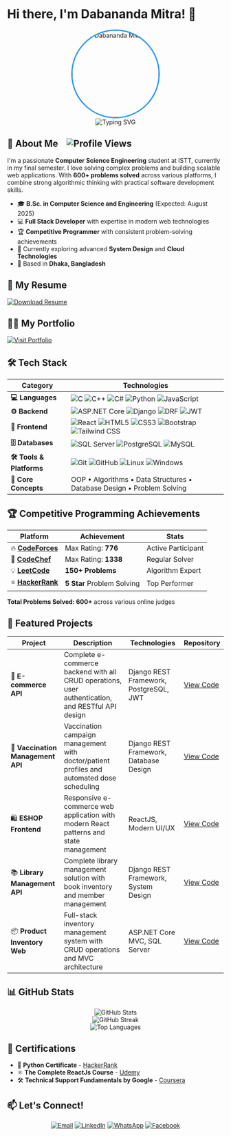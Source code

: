 # Hi there, I'm Dabananda Mitra! 👋

<div align="center">
  <img src="https://res.cloudinary.com/djz3p8sux/image/upload/v1747393968/portfolio-files/dabananda_mitra__8801304080014_imdmitra_gmail.com_dhaka_bangladesh_500x500_z36su7.png" alt="Dabananda Mitra" width="200" height="200" style="border-radius: 50%; border: 3px solid #2E96F7;" />
</div>

<div align="center">
  <img src="https://readme-typing-svg.herokuapp.com?font=Fira+Code&pause=1000&color=2E96F7&center=true&vCenter=true&width=435&lines=Software+Engineer;Full+Stack+Developer;Problem+Solver;Competitive+Programmer" alt="Typing SVG" />
</div>

## 🚀 About Me <img src="https://komarev.com/ghpvc/?username=dabananda&color=blueviolet&style=flat-square&label=Profile+Views" alt="Profile Views" style="margin-left:15" />

I'm a passionate **Computer Science Engineering** student at ISTT, currently in my final semester. I love solving complex problems and building scalable web applications. With **600+ problems solved** across various platforms, I combine strong algorithmic thinking with practical software development skills.

- 🎓 **B.Sc. in Computer Science and Engineering** (Expected: August 2025)
- 💻 **Full Stack Developer** with expertise in modern web technologies
- 🏆 **Competitive Programmer** with consistent problem-solving achievements
- 🌱 Currently exploring advanced **System Design** and **Cloud Technologies**
- 📍 Based in **Dhaka, Bangladesh**

## 📝 My Resume
<div>
  <a href="https://dmitra.netlify.app" target="_blank">
    <img src="https://img.shields.io/badge/Download_Resume-FF6B6B?style=for-the-badge&logo=adobe-acrobat-reader&logoColor=white" alt="Download Resume" />
  </a>
</div>

## 🧑‍💻 My Portfolio
<div>
  <a href="https://dmitra.netlify.app" target="_blank">
    <img src="https://img.shields.io/badge/Visit Portfolio-FFB6B?style=for-the-badge&logo=adobe-acrobat-reader&logoColor=white" alt="Visit Portfolio" />
  </a>
</div>

## 🛠️ Tech Stack

<div align="center">

| Category | Technologies |
|----------|-------------|
| **💻 Languages** | ![C](https://img.shields.io/badge/C-00599C?style=flat-square&logo=c&logoColor=white) ![C++](https://img.shields.io/badge/C++-00599C?style=flat-square&logo=c%2B%2B&logoColor=white) ![C#](https://img.shields.io/badge/C%23-239120?style=flat-square&logo=c-sharp&logoColor=white) ![Python](https://img.shields.io/badge/Python-FFD43B?style=flat-square&logo=python&logoColor=blue) ![JavaScript](https://img.shields.io/badge/JavaScript-F7DF1E?style=flat-square&logo=javascript&logoColor=black) |
| **⚙️ Backend** | ![ASP.NET Core](https://img.shields.io/badge/ASP.NET%20Core-512BD4?style=flat-square&logo=dotnet&logoColor=white) ![Django](https://img.shields.io/badge/Django-092E20?style=flat-square&logo=django&logoColor=green) ![DRF](https://img.shields.io/badge/Django%20REST-092E20?style=flat-square&logo=django&logoColor=white) ![JWT](https://img.shields.io/badge/JWT-000000?style=flat-square&logo=jsonwebtokens&logoColor=white) |
| **🎨 Frontend** | ![React](https://img.shields.io/badge/React-20232A?style=flat-square&logo=react&logoColor=61DAFB) ![HTML5](https://img.shields.io/badge/HTML5-E34F26?style=flat-square&logo=html5&logoColor=white) ![CSS3](https://img.shields.io/badge/CSS3-1572B6?style=flat-square&logo=css3&logoColor=white) ![Bootstrap](https://img.shields.io/badge/Bootstrap-563D7C?style=flat-square&logo=bootstrap&logoColor=white) ![Tailwind CSS](https://img.shields.io/badge/Tailwind_CSS-38B2AC?style=flat-square&logo=tailwind-css&logoColor=white) |
| **🗄️ Databases** | ![SQL Server](https://img.shields.io/badge/SQL%20Server-CC2927?style=flat-square&logo=microsoft-sql-server&logoColor=white) ![PostgreSQL](https://img.shields.io/badge/PostgreSQL-316192?style=flat-square&logo=postgresql&logoColor=white) ![MySQL](https://img.shields.io/badge/MySQL-005C84?style=flat-square&logo=mysql&logoColor=white) |
| **🛠️ Tools & Platforms** | ![Git](https://img.shields.io/badge/Git-F05032?style=flat-square&logo=git&logoColor=white) ![GitHub](https://img.shields.io/badge/GitHub-100000?style=flat-square&logo=github&logoColor=white) ![Linux](https://img.shields.io/badge/Linux-FCC624?style=flat-square&logo=linux&logoColor=black) ![Windows](https://img.shields.io/badge/Windows-0078D6?style=flat-square&logo=windows&logoColor=white) |
| **🧠 Core Concepts** | OOP • Algorithms • Data Structures • Database Design • Problem Solving |

</div>

## 🏆 Competitive Programming Achievements

<div align="center">

| Platform | Achievement | Stats |
|----------|-------------|-------|
| 🔥 **[CodeForces](https://codeforces.com/profile/dabananda)** | Max Rating: **776** | Active Participant |
| 🏅 **[CodeChef](https://www.codechef.com/users/dabananda)** | Max Rating: **1338** | Regular Solver |
| 💡 **[LeetCode](https://leetcode.com/u/dabananda/)** | **150+ Problems** | Algorithm Expert |
| ⭐ **[HackerRank](https://www.hackerrank.com/profile/dabananda)** | **5 Star** Problem Solving | Top Performer |

</div>

**Total Problems Solved: 600+** across various online judges

## 🎯 Featured Projects

<div align="center">

| Project | Description | Technologies | Repository |
|---------|------------|--------------|------------|
| 🛒 **E-commerce API** | Complete e-commerce backend with all CRUD operations, user authentication, and RESTful API design | Django REST Framework, PostgreSQL, JWT | [View Code](https://github.com/dabananda) |
| 💉 **Vaccination Management API** | Vaccination campaign management with doctor/patient profiles and automated dose scheduling | Django REST Framework, Database Design | [View Code](https://github.com/dabananda) |
| 🛍️ **ESHOP Frontend** | Responsive e-commerce web application with modern React patterns and state management | ReactJS, Modern UI/UX | [View Code](https://github.com/dabananda) |
| 📚 **Library Management API** | Complete library management solution with book inventory and member management | Django REST Framework, System Design | [View Code](https://github.com/dabananda) |
| 📦 **Product Inventory Web** | Full-stack inventory management system with CRUD operations and MVC architecture | ASP.NET Core MVC, SQL Server | [View Code](https://github.com/dabananda) |

</div>

## 📊 GitHub Stats

<div align="center">
  <img src="https://github-readme-stats.vercel.app/api?username=dabananda&show_icons=true&theme=tokyonight&count_private=true" alt="GitHub Stats" />
</div>

<div align="center">
  <img src="https://github-readme-streak-stats.herokuapp.com/?user=dabananda&theme=tokyonight" alt="GitHub Streak" />
</div>

<div align="center">
  <img src="https://github-readme-stats.vercel.app/api/top-langs/?username=dabananda&layout=compact&theme=tokyonight" alt="Top Languages" />
</div>

## 🏅 Certifications

- 🐍 **Python Certificate** - [HackerRank](https://www.hackerrank.com/certificates/181c1978ecc8)
- ⚛️ **The Complete ReactJs Course** - [Udemy](https://www.udemy.com/certificate/UC-4d8d15bf-b84e-4f97-87f7-786f4b8193d4/)
- 🛠️ **Technical Support Fundamentals by Google** - [Coursera](https://www.coursera.org/account/accomplishments/verify/X49MWFJMDZE2)

## 📫 Let's Connect!

<div align="center">

[![Email](https://img.shields.io/badge/Email-D14836?style=for-the-badge&logo=gmail&logoColor=white)](mailto:imdmitra@gmail.com)
[![LinkedIn](https://img.shields.io/badge/LinkedIn-0077B5?style=for-the-badge&logo=linkedin&logoColor=white)](https://linkedin.com/in/dabananda)
[![WhatsApp](https://img.shields.io/badge/WhatsApp-25D366?style=for-the-badge&logo=whatsapp&logoColor=white)](https://wa.me/8801307080014)
[![Facebook](https://img.shields.io/badge/Facebook-1877F2?style=for-the-badge&logo=facebook&logoColor=white)](https://fb.com/imdmitra)

</div>